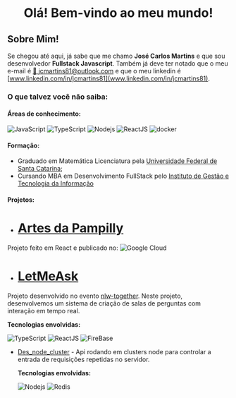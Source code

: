 # <center> Olá! Bem-vindo ao meu mundo! </center>

## Sobre Mim!

Se chegou até aqui, já sabe que me chamo **José Carlos Martins** e que sou desenvolvedor **Fullstack Javascript**. 
Também já deve ter notado que o meu e-mail é [📧 jcmartins81@outlook.com](mailto:jcmartins81@outlook.com) e que o meu linkedin é
 [www.linkedin.com/in/jcmartins81](www.linkedin.com/in/jcmartins81). 

### O que talvez você não saiba:

#### Áreas de conhecimento:

![JavaScript](https://img.shields.io/badge/JavaScript-F7DF1E?style=for-the-badge&logo=javascript&logoColor=black)
![TypeScript](https://img.shields.io/badge/TypeScript-007ACC?style=for-the-badge&logo=typescript&logoColor=white)
![Nodejs](https://img.shields.io/badge/Node.js-43853D?style=for-the-badge&logo=node.js&logoColor=white)
![ReactJS](https://img.shields.io/badge/React-20232A?style=for-the-badge&logo=react&logoColor=61DAFB)
![docker](https://img.shields.io/badge/docker-%230db7ed.svg?style=for-the-badge&logo=docker&logoColor=white)
    
#### Formação:

* Graduado em Matemática Licenciatura pela [Universidade Federal de Santa Catarina](https://ufsc.br/);
* Cursando MBA em Desenvolvimento FullStack pelo [Instituto de Gestão e Tecnologia da Informação](https://www.igti.com.br/) 

#### Projetos:

* # [Artes da Pampilly](https://artesdapampilly.art) 
Projeto feito em React e publicado no: 
![Google Cloud](https://img.shields.io/badge/GoogleCloud-%234285F4.svg?style=for-the-badge&logo=google-cloud&logoColor=white)


* # [LetMeAsk](https://github.com/jcmartins81/letmeask) 
 Projeto desenvolvido no evento [nlw-together](https://nextlevelweek.com/pre-nlw). Neste projeto, desenvolvemos um sistema de criação de salas de perguntas com interação em tempo real.
  
  **Tecnologias envolvidas:**
   
  ![TypeScript](https://img.shields.io/badge/TypeScript-007ACC?style=for-the-badge&logo=typescript&logoColor=white)
  ![ReactJS](https://img.shields.io/badge/React-20232A?style=for-the-badge&logo=react&logoColor=61DAFB)
  ![FireBase](https://img.shields.io/badge/firebase-%23039BE5.svg?style=for-the-badge&logo=firebase)


* [Des_node_cluster](https://github.com/jcmartins81/des_node_cluster) - Api rodando em clusters node para controlar a entrada de requisições repetidas no servidor.

  **Tecnologias envolvidas:**

  ![Nodejs](https://img.shields.io/badge/Node.js-43853D?style=for-the-badge&logo=node.js&logoColor=white)
  ![Redis](https://img.shields.io/badge/redis-%23DD0031.svg?style=for-the-badge&logo=redis&logoColor=white)